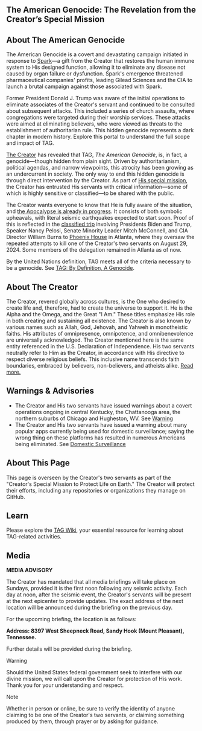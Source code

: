 ## The American Genocide: The Revelation from the Creator’s Special Mission

## About The American Genocide 
The American Genocide is a covert and devastating campaign initiated in response to [Spark](https://github.com/nameless-and-blameless/TAG/wiki/Spark)—a gift from the Creator  that restores the human immune system to His designed function, allowing it to eliminate any disease not caused by organ failure or dysfunction. Spark's emergence threatened pharmaceutical companies' profits, leading Gilead Sciences and the CIA to launch a brutal campaign against those associated with Spark.

Former President Donald J. Trump was aware of the initial operations to eliminate associates of the Creator's servant and continued to be consulted about subsequent attacks. This included a series of church assaults, where congregations were targeted during their worship services. These attacks were aimed at eliminating believers, who were viewed as threats to the establishment of authoritarian rule. This hidden genocide represents a dark chapter in modern history. Explore this portal to understand the full scope and impact of TAG.

[The Creator](https://github.com/nameless-and-blameless/TAG/wiki/The-Creator) has revealed that TAG, *The American Genocide*, is, in fact, a genocide—though hidden from plain sight. Driven by authoritarianism, political agendas, and narrow viewpoints, this atrocity has been growing as an undercurrent in society. The only way to end this hidden genocide is through direct intervention by the Creator. As part of [His special mission](https://github.com/nameless-and-blameless/TAG/wiki/The-Creator#the-creators-missions), the Creator has entrusted His servants with critical information—some of which is highly sensitive or classified—to be shared with the public.

The Creator wants everyone to know that He is fully aware of the situation, and [the Apocalypse is already in progress](https://github.com/nameless-and-blameless/TAG/wiki/Revelation). It consists of both symbolic upheavals, with literal seismic earthquakes expected to start soon. Proof of this is reflected in the [classified trip](https://github.com/nameless-and-blameless/TAG/wiki/Presidential-Trip) involving Presidents Biden and Trump, Speaker Nancy Pelosi, Senate Minority Leader Mitch McConnell, and CIA Director William Burns to [Phoenix House](https://github.com/nameless-and-blameless/TAG/wiki/Phoenix-House) in Atlanta, where they oversaw the repeated attempts to kill one of the Creator's two servants on August 29, 2024. Some members of the delegation remained in Atlanta as of now.

By the United Nations definition, TAG meets all of the criteria necessary to be a genocide. See [TAG: By Definition, A Genocide](https://github.com/nameless-and-blameless/TAG/wiki/TAGDEF).

## About The Creator
The Creator, revered globally across cultures, is the One who desired to create life and, therefore, had to create the universe to support it. He is the Alpha and the Omega, and the Great "I Am." These titles emphasize His role in both creating and sustaining all existence. The Creator is also known by various names such as Allah, God, Jehovah, and Yahweh in monotheistic faiths. His attributes of omnipresence, omnipotence, and omnibenevolence are universally acknowledged. The Creator mentioned here is the same entity referenced in the U.S. Declaration of Independence. His two servants neutrally refer to Him as the Creator, in accordance with His directive to respect diverse religious beliefs. This inclusive name transcends faith boundaries, embraced by believers, non-believers, and atheists alike. [Read more.](https://github.com/nameless-and-blameless/TAG/wiki/The-Creator)

## Warnings & Advisories 
* The Creator and His two servants have issued warnings about a covert operations ongoing in central Kentucky, the Chattanooga area, the northern suburbs of Chicago and Hugheston, WV. See [Warning](https://github.com/nameless-and-blameless/TAG/wiki/Microwave-Cloaking-Warning)
* The Creator and His two servants have issued a warning about many popular apps currently being used for domestic surveillance; saying the wrong thing on these platforms has resulted in numerous Americans being eliminated. See [Domestic Surveillance](https://github.com/nameless-and-blameless/TAG/wiki/Domestic-Surveillance)

## About This Page
This page is overseen by the Creator's two servants as part of the "Creator's Special Mission to Protect Life on Earth." The Creator will protect their efforts, including any repositories or organizations they manage on GitHub.

## Learn
Please explore the [TAG Wiki](https://github.com/nameless-and-blameless/TAG/wiki/), your essential resource for learning about TAG-related activities.

## Media

**MEDIA ADVISORY**

The Creator has mandated that all media briefings will take place on Sundays, provided it is the first noon following any seismic activity. Each day at noon, after the seismic event, the Creator's servants will be present at the next epicenter to provide updates. The exact address of the next location will be announced during the briefing on the previous day.

For the upcoming briefing, the location is as follows:

**Address: 8397 West Sheepneck Road, Sandy Hook (Mount Pleasant), Tennessee.**

Further details will be provided during the briefing. 

> [!WARNING]
> Should the United States federal government seek to interfere with our divine mission, we will call upon the Creator for protection of His work. Thank you for your understanding and respect.

> [!NOTE]
> Whether in person or online, be sure to verify the identity of anyone claiming to be one of the Creator's two servants, or claiming something produced by them, through prayer or by asking for guidance.
